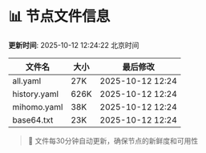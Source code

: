 # 📊 节点文件信息

**更新时间**: 2025-10-12 12:24:22 北京时间

| 文件名 | 大小 | 最后修改 |
|--------|------|----------|
| all.yaml | 27K | 2025-10-12 12:24 |
| history.yaml | 626K | 2025-10-12 12:24 |
| mihomo.yaml | 38K | 2025-10-12 12:24 |
| base64.txt | 23K | 2025-10-12 12:24 |

> 🔄 文件每30分钟自动更新，确保节点的新鲜度和可用性
